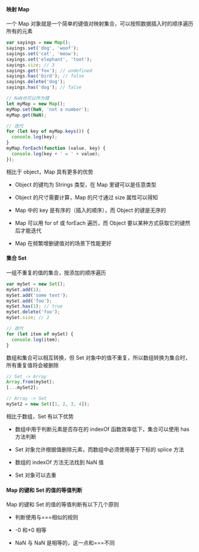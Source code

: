 #### 映射 Map

一个 Map 对象就是一个简单的键值对映射集合，可以按照数据插入时的顺序遍历所有的元素

```js
var sayings = new Map();
sayings.set('dog', 'woof');
sayings.set('cat', 'meow');
sayings.set('elephant', 'toot');
sayings.size; // 3
sayings.get('fox'); // undefined
sayings.has('bird'); // false
sayings.delete('dog');
sayings.has('dog'); // false

// NaN也可以作为键
let myMap = new Map();
myMap.set(NaN, 'not a number');
myMap.get(NaN);

// 迭代
for (let key of myMap.keys()) {
  console.log(key);
}
myMap.forEach(function (value, key) {
  console.log(key + ' = ' + value);
});
```

相比于 object，Map 具有更多的优势

- Object 的键均为 Strings 类型，在 Map 里键可以是任意类型

- Object 的尺寸需要计算，Map 的尺寸通过 size 属性可以得知

- Map 中的 key 是有序的（插入的顺序），而 Object 的键是无序的

- Map 可以用 for of 或 forEach 遍历，而 Object 要以某种方式获取它的键然后才能迭代

- Map 在频繁增删键值对的场景下性能更好

#### 集合 Set

一组不重复的值的集合，按添加的顺序遍历

```js
var mySet = new Set();
mySet.add(1);
mySet.add('some text');
mySet.add('foo');
mySet.has(1); // true
mySet.delete('foo');
mySet.size; // 2

// 迭代
for (let item of mySet) {
  console.log(item);
}
```

数组和集合可以相互转换，但 Set 对象中的值不重复，所以数组转换为集合时，所有重复值将会被删除

```js
// Set -> Array
Array.from(mySet);
[...mySet2];

// Array -> Set
mySet2 = new Set([1, 2, 3, 4]);
```

相比于数组，Set 有以下优势

- 数组中用于判断元素是否存在的 indexOf 函数效率低下，集合可以使用 has 方法判断

- Set 对象允许根据值删除元素，而数组中必须使用基于下标的 splice 方法

- 数组的 indexOf 方法无法找到 NaN 值

- Set 对象可以去重

#### Map 的键和 Set 的值的等值判断

Map 的键和 Set 的值的等值判断有以下几个原则

- 判断使用与===相似的规则

- -0 和+0 相等

- NaN 与 NaN 是相等的，这一点和===不同
